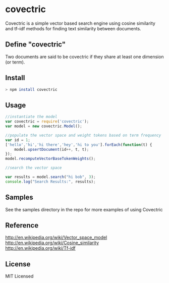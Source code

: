 covectric
=========

Covectric is a simple vector based search engine using cosine similarity and tf–idf methods for finding text similarity between documents.

Define "covectric"
------------------

Two documents are said to be covectric if they share at least one dimension (or term).



Install
-------
```bash
> npm install covectric
```


Usage
-----
```javascript
//instantiate the model
var covectric = require('covectric');
var model = new covectric.Model();

//populate the vector space and weight tokens based on term frequency
var id = 1;
['hello','hi','hi there','hey','hi to you'].forEach(function(t) {
	model.upsertDocument(id++, t, t);
});
model.recomputeVectorBaseTokenWeights();

//search the vector space

var results = model.search("hi bob", 3);
console.log("Search Results:", results);

```

Samples
-------
See the samples directory in the repo for more examples of using Covectric

Reference
---------
http://en.wikipedia.org/wiki/Vector_space_model
http://en.wikipedia.org/wiki/Cosine_similarity
http://en.wikipedia.org/wiki/Tf-idf

License
-------
MIT Licensed
